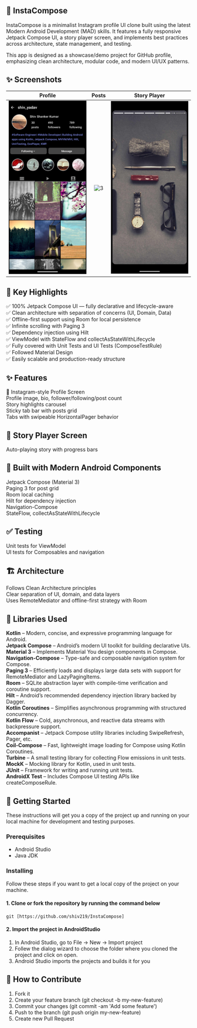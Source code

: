 ## 🌟 InstaCompose
InstaCompose is a minimalist Instagram profile UI clone built using the latest Modern Android Development (MAD) skills. It features a fully responsive Jetpack Compose UI, a story player screen, and implements best practices across architecture, state management, and testing.

This app is designed as a showcase/demo project for GitHub profile, emphasizing clean architecture, modular code, and modern UI/UX patterns.
## ✨ Screenshots
| Profile | Posts |  Story Player |
|:-:|:-:|:-:|
| ![Fist](media/profile.png?raw=true) | ![3](media/posts.png?raw=true) | ![3](media/story.png?raw=true) |

## 🚀 Key Highlights

✅ 100% Jetpack Compose UI — fully declarative and lifecycle-aware                                                                                                                           
✅ Clean architecture with separation of concerns (UI, Domain, Data)                                                                                                
✅ Offline-first support using Room for local persistence                                                                                                              
✅ Infinite scrolling with Paging 3                                                                      
✅ Dependency injection using Hilt                                                                                                   
✅ ViewModel with StateFlow and collectAsStateWithLifecycle                                                                                                    
✅ Fully covered with Unit Tests and UI Tests (ComposeTestRule)                                                                                                   
✅ Followed Material Design                                                                                                                                                     
✅ Easily scalable and production-ready structure

## ✨ Features
🎨 Instagram-style Profile Screen                                                                                        
Profile image, bio, follower/following/post count                                                                    
Story highlights carousel                                                                                                 
Sticky tab bar with posts grid                                                                                                   
Tabs with swipeable HorizontalPager behavior                                                                                   
## 🎥 Story Player Screen                                                                                
Auto-playing story with progress bars                                                                                      
## 🧱 Built with Modern Android Components                                                                             
Jetpack Compose (Material 3)                                                                                                                          
Paging 3 for post grid                                                                                                                     
Room local caching                                                                                                                                               
Hilt for dependency injection                                                                                                                
Navigation-Compose                                                                                                                  
StateFlow, collectAsStateWithLifecycle                                                                                                          
## ✅ Testing                                                                                                        
Unit tests for ViewModel                                                                                                           
UI tests for Composables and navigation                                                                                                                   
## 🏗️ Architecture                                                                                                                                     
Follows Clean Architecture principles                                                                                                                                  
Clear separation of UI, domain, and data layers                                                                                            
Uses RemoteMediator and offline-first strategy with Room                                                                                                                


## 📃 Libraries Used                                  
**Kotlin** – Modern, concise, and expressive programming language for Android.                                                                                 
**Jetpack Compose** – Android’s modern UI toolkit for building declarative UIs.                                                                                               
**Material 3** – Implements Material You design components in Compose.                                                                                                            
**Navigation-Compose** – Type-safe and composable navigation system for Compose.                                                                                                  
**Paging 3** – Efficiently loads and displays large data sets with support for RemoteMediator and LazyPagingItems.                                                                               
**Room** – SQLite abstraction layer with compile-time verification and coroutine support.                                                         
**Hilt** – Android’s recommended dependency injection library backed by Dagger.                                                                                  
**Kotlin Coroutines** – Simplifies asynchronous programming with structured concurrency.                                                  
**Kotlin Flow** – Cold, asynchronous, and reactive data streams with backpressure support.                                                                      
**Accompanist** – Jetpack Compose utility libraries including SwipeRefresh, Pager, etc.                                                                         
**Coil-Compose** – Fast, lightweight image loading for Compose using Kotlin Coroutines.                                                                                               
**Turbine** – A small testing library for collecting Flow emissions in unit tests.                                                                                       
**MockK** – Mocking library for Kotlin, used in unit tests.                                                                                              
**JUnit** – Framework for writing and running unit tests.                                                                    
**AndroidX Test** – Includes Compose UI testing APIs like createComposeRule.                      

## 🚀 Getting Started
These instructions will get you a copy of the project up and running on your local machine for development and testing purposes.

### Prerequisites
*   Android Studio 
*   Java JDK

### Installing
Follow these steps if you want to get a local copy of the project on your machine.

#### 1. Clone or fork the repository by running the command below	
```
git [https://github.com/shiv219/InstaCompose]
```

#### 2. Import the project in AndroidStudio
1.  In Android Studio, go to File -> New -> Import project
2.  Follew the dialog wizard to choose the folder where you cloned the project and click on open.
3.  Android Studio imports the projects and builds it for you



## 🤝 How to Contribute
1.  Fork it
2.  Create your feature branch (git checkout -b my-new-feature)
3.  Commit your changes (git commit -am 'Add some feature')
4.  Push to the branch (git push origin my-new-feature)
5.  Create new Pull Request
